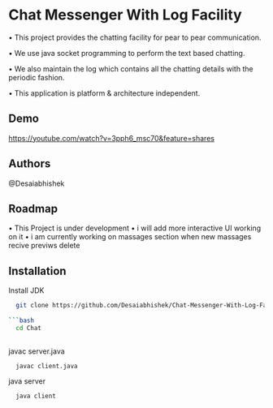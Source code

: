 
# Chat Messenger With Log Facility

• This project provides the chatting facility for pear to pear communication.

• We use java socket programming to perform the text based chatting.

• We also maintain the log which contains all the chatting details with the periodic fashion. 

• This application is platform & architecture independent.



## Demo 

https://youtube.com/watch?v=3pph6_msc70&feature=shares
## Authors

@Desaiabhishek
## Roadmap

• This Project is under development
• i will add more interactive UI working on it
• i am currently working on massages section when new massages recive previws delete 
## Installation

Install JDK

```bash
  git clone https://github.com/Desaiabhishek/Chat-Messenger-With-Log-Facility/tree/master
  
```bash
  cd Chat  
  
```
  javac server.java

```
  javac client.java 

 ```
  java server  

```
  java client
  
